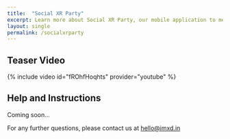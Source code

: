 ```yaml
---
title:  "Social XR Party"
excerpt: Learn more about Social XR Party, our mobile application to meet and play games with friends in AR.
layout: single
permalink: /socialxrparty
---
```


## Teaser Video

{% include video id="fROhfHoqhts" provider="youtube" %}

## Help and Instructions

Coming soon...

For any further questions, please contact us at [hello@imxd.in](mailto:hello@imxd.in)


